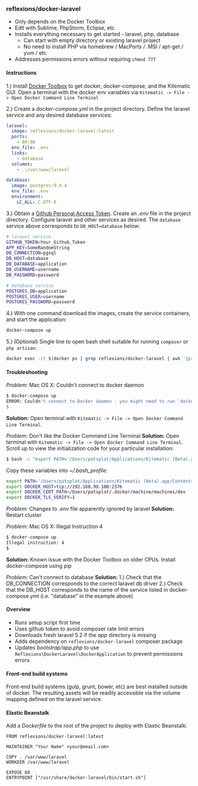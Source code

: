 ### reflexions/docker-laravel

- Only depends on the Docker Toolbox
- Edit with Sublime, PhpStorm, Eclipse, etc
- Installs everything necessary to get started - laravel, php, database
  - Can start with empty directory or existing laravel project
  - No need to install PHP via homebrew / MacPorts / .MSI / apt-get / yum / etc
- Addresses permissions errors without requiring `chmod 777`

#### Instructions

1.) Install [Docker Toolbox](https://www.docker.com/docker-toolbox) to get docker, docker-compose, and the Kitematic GUI.  Open a terminal with the docker env variables via `Kitematic -> File -> Open Docker Command Line Terminal`

2.) Create a _docker-compose.yml_ in the project directory.  Define the laravel service and any desired database services:

```yaml
laravel:
  image: reflexions/docker-laravel:latest
  ports:
    - 80:80
  env_file: .env
  links:
    - database
  volumes:
    - .:/var/www/laravel

database:
  image: postgres:9.4.4
  env_file: .env
  environment:
    LC_ALL: C.UTF-8
```

3.) Obtain a [Github Personal Access Token](https://github.com/settings/tokens/new).  Create an  _.env_ file in the project directory.  Configure laravel and other services as desired.  The `database` service above corresponds to `DB_HOST=database` below:

```bash
# laravel service
GITHUB_TOKEN=Your_Github_Token
APP_KEY=SomeRandomString
DB_CONNECTION=pgsql
DB_HOST=database
DB_DATABASE=application
DB_USERNAME=username
DB_PASSWORD=password

# database service
POSTGRES_DB=application
POSTGRES_USER=username
POSTGRES_PASSWORD=password
```

4.) With one command download the images, create the service containers, and start the application:

```bash
docker-compose up
```

5.) (Optional) Single line to open bash shell suitable for running `composer` or `php artisan`:

```bash
docker exec -it $(docker ps | grep reflexions/docker-laravel | awk '{print $1}') bash
```

#### Troubleshooting

*Problem:* Mac OS X: Couldn't connect to docker daemon
```bash
$ docker-compose up
ERROR: Couldn't connect to Docker daemon - you might need to run `docker-machine start default`.
$
```
**Solution:** Open terminal with `Kitematic -> File -> Open Docker Command Line Terminal`.

*Problem:* Don't like the Docker Command Line Terminal
**Solution:** Open terminal with `Kitematic -> File -> Open Docker Command Line Terminal`.  Scroll up to view the initialization code for your particular installation:
```bash
$ bash -c "export PATH='/Users/patsplat/Applications/Kitematic (Beta).app/Contents/Resources/resources:/usr/local/bin:/usr/bin:/bin:/usr/sbin:/sbin' && clear && DOCKER_HOST=tcp://192.168.99.100:2376 DOCKER_CERT_PATH=/Users/patsplat/.docker/machine/machines/dev DOCKER_TLS_VERIFY=1 /bin/bash"
```
Copy these variables into _~/.bash_profile_:
```bash
export PATH='/Users/patsplat/Applications/Kitematic (Beta).app/Contents/Resources/resources:/usr/local/bin:/usr/bin:/bin:/usr/sbin:/sbin'
export DOCKER_HOST=tcp://192.168.99.100:2376
export DOCKER_CERT_PATH=/Users/patsplat/.docker/machine/machines/dev
export DOCKER_TLS_VERIFY=1
```

*Problem:* Changes to _.env_ file apparently ignored by laravel
**Solution:** Restart cluster

*Problem:* Mac OS X: Illegal Instruction 4
```bash
$ docker-compose up
Illegal instruction: 4
$
```
**Solution:** Known issue with the Docker Toolbox on older CPUs.  Install docker-compose using pip

*Problem:* Can't connect to database
**Solution:**
1.) Check that the DB_CONNECTION corresponds to the correct laravel db driver
2.) Check that the DB_HOST corresponds to the name of the service listed in docker-compose.yml (i.e. "database" in the example above)

#### Overview

- Runs setup script first time
- Uses github token to avoid composer rate limit errors
- Downloads fresh laravel 5.2 if the _app_ directory is missing
- Adds dependency on `reflexions/docker-laravel` composer package
- Updates _bootstrap/app.php_ to use `Reflexions\DockerLaravel\DockerApplication` to prevent permissions errors


#### Front-end build systems

Front-end build systems (gulp, grunt, bower, etc) are best installed outside of docker.  The resulting assets will be readily accessible via the volume mapping defined on the laravel service.



#### Elastic Beanstalk

Add a _Dockerfile_ to the root of the project to deploy with Elastic Beanstalk:

```
FROM reflexions/docker-laravel:latest

MAINTAINER "Your Name" <your@email.com>

COPY . /var/www/laravel
WORKDIR /var/www/laravel

EXPOSE 80
ENTRYPOINT ["/usr/share/docker-laravel/bin/start.sh"]
```
